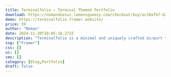 ```yaml
---
title: Terminalfolio — Terminal Themed Portfolio
download: https://nomandoesui.lemonsqueezy.com/checkout/buy/ac10af67-6280-467d-804d-5c1610e57f0c
demo: https://terminalfolio.framer.website/
price: 59
author: "Noman"
date: 2024-11-30T10:05:18.272Z
description: "Terminalfolio is a minimal and uniquely crafted airport terminal-themed portfolio template, perfect for creatives with a passion for aviation."
ssg: ["Framer"]
css: []
ui: []
cms: []
category: [Blog,Portfolio]
draft: false
---
```


